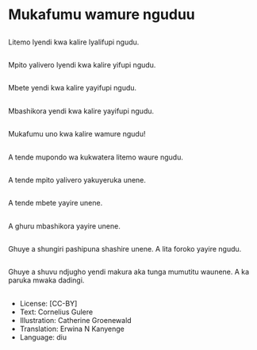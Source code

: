 # Mukafumu wamure nguduu

##
Litemo lyendi kwa kalire lyalifupi ngudu.

##
Mpito yalivero lyendi kwa kalire yifupi ngudu.

##
Mbete yendi kwa kalire yayifupi ngudu.

##
Mbashikora yendi kwa kalire yayifupi ngudu.

##
Mukafumu uno kwa kalire wamure ngudu!

##
A tende mupondo wa kukwatera litemo waure ngudu.

##
A tende mpito yalivero yakuyeruka unene.

##
A tende mbete yayire unene.

##
A ghuru mbashikora yayire unene.

##
Ghuye a shungiri pashipuna shashire unene. A lita foroko yayire ngudu.

##
Ghuye a shuvu ndjugho yendi makura aka tunga mumutitu waunene. A ka paruka mwaka dadingi.

##
* License: [CC-BY]
* Text: Cornelius Gulere
* Illustration: Catherine Groenewald
* Translation: Erwina N Kanyenge
* Language: diu
